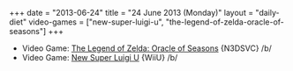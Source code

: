 +++
date = "2013-06-24"
title = "24 June 2013 (Monday)"
layout = "daily-diet"
video-games = ["new-super-luigi-u", "the-legend-of-zelda-oracle-of-seasons"]
+++

<ul>
<li class="entry video-games">Video Game: <a href="/video-games/the-legend-of-zelda-oracle-of-seasons">The Legend of Zelda: Oracle of Seasons</a> {N3DSVC} /b/</li>
<li class="entry video-games">Video Game: <a href="/video-games/new-super-luigi-u">New Super Luigi U</a> {WiiU} /b/</li>
</ul>